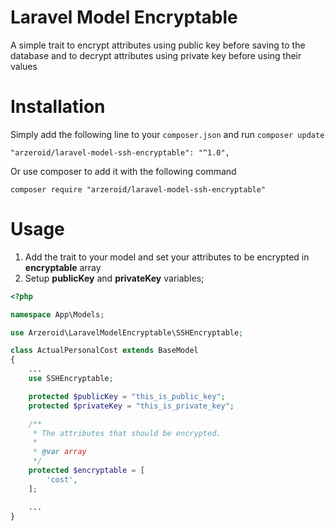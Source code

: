 # Laravel Model Encryptable

A simple trait to encrypt attributes using public key before saving to the database and to decrypt attributes using private key before using their values

# Installation

Simply add the following line to your `composer.json` and run `composer update`

```
"arzeroid/laravel-model-ssh-encryptable": "^1.0",
```

Or use composer to add it with the following command

```
composer require "arzeroid/laravel-model-ssh-encryptable"
```

# Usage

1. Add the trait to your model and set your attributes to be encrypted in **encryptable** array
2. Setup **publicKey** and **privateKey** variables;

```php
<?php

namespace App\Models;

use Arzeroid\LaravelModelEncryptable\SSHEncryptable;

class ActualPersonalCost extends BaseModel
{
    ...
    use SSHEncryptable;

    protected $publicKey = "this_is_public_key";
    protected $privateKey = "this_is_private_key";

    /**
     * The attributes that should be encrypted.
     *
     * @var array
     */
    protected $encryptable = [
        'cost',
    ];

    ...
}
```
